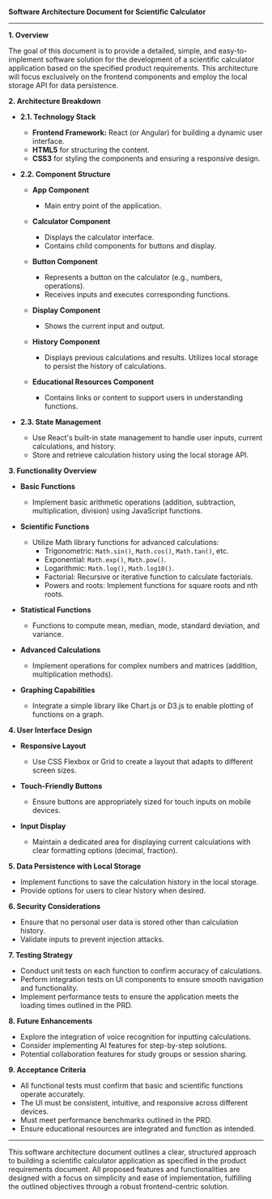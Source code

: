 **Software Architecture Document for Scientific Calculator**

---

**1. Overview**

The goal of this document is to provide a detailed, simple, and easy-to-implement software solution for the development of a scientific calculator application based on the specified product requirements. This architecture will focus exclusively on the frontend components and employ the local storage API for data persistence. 

**2. Architecture Breakdown**

- **2.1. Technology Stack**
  - **Frontend Framework:** React (or Angular) for building a dynamic user interface.
  - **HTML5** for structuring the content.
  - **CSS3** for styling the components and ensuring a responsive design.
  
- **2.2. Component Structure**

  - **App Component**
    - Main entry point of the application.
  
  - **Calculator Component**
    - Displays the calculator interface.
    - Contains child components for buttons and display.
  
  - **Button Component**
    - Represents a button on the calculator (e.g., numbers, operations).
    - Receives inputs and executes corresponding functions.
  
  - **Display Component**
    - Shows the current input and output.
  
  - **History Component**
    - Displays previous calculations and results. Utilizes local storage to persist the history of calculations.
  
  - **Educational Resources Component**
    - Contains links or content to support users in understanding functions.
  
- **2.3. State Management**
  - Use React's built-in state management to handle user inputs, current calculations, and history.
  - Store and retrieve calculation history using the local storage API.

**3. Functionality Overview**

- **Basic Functions**
  - Implement basic arithmetic operations (addition, subtraction, multiplication, division) using JavaScript functions.

- **Scientific Functions**
  - Utilize Math library functions for advanced calculations:
    - Trigonometric: `Math.sin()`, `Math.cos()`, `Math.tan()`, etc.
    - Exponential: `Math.exp()`, `Math.pow()`.
    - Logarithmic: `Math.log()`, `Math.log10()`.
    - Factorial: Recursive or iterative function to calculate factorials.
    - Powers and roots: Implement functions for square roots and nth roots.

- **Statistical Functions**
  - Functions to compute mean, median, mode, standard deviation, and variance.

- **Advanced Calculations**
  - Implement operations for complex numbers and matrices (addition, multiplication methods).

- **Graphing Capabilities**
  - Integrate a simple library like Chart.js or D3.js to enable plotting of functions on a graph.

**4. User Interface Design**

- **Responsive Layout**
  - Use CSS Flexbox or Grid to create a layout that adapts to different screen sizes.
  
- **Touch-Friendly Buttons**
  - Ensure buttons are appropriately sized for touch inputs on mobile devices.

- **Input Display**
  - Maintain a dedicated area for displaying current calculations with clear formatting options (decimal, fraction).

**5. Data Persistence with Local Storage**

- Implement functions to save the calculation history in the local storage.
- Provide options for users to clear history when desired.

**6. Security Considerations**

- Ensure that no personal user data is stored other than calculation history.
- Validate inputs to prevent injection attacks.

**7. Testing Strategy**

- Conduct unit tests on each function to confirm accuracy of calculations.
- Perform integration tests on UI components to ensure smooth navigation and functionality.
- Implement performance tests to ensure the application meets the loading times outlined in the PRD.

**8. Future Enhancements**

- Explore the integration of voice recognition for inputting calculations.
- Consider implementing AI features for step-by-step solutions.
- Potential collaboration features for study groups or session sharing.

**9. Acceptance Criteria**

- All functional tests must confirm that basic and scientific functions operate accurately.
- The UI must be consistent, intuitive, and responsive across different devices.
- Must meet performance benchmarks outlined in the PRD.
- Ensure educational resources are integrated and function as intended.

---

This software architecture document outlines a clear, structured approach to building a scientific calculator application as specified in the product requirements document. All proposed features and functionalities are designed with a focus on simplicity and ease of implementation, fulfilling the outlined objectives through a robust frontend-centric solution.
